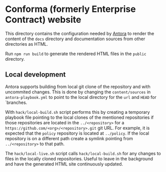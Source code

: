 # Conforma (formerly Enterprise Contract) website

This directory contains the configuration needed by [Antora][antora] to render
the content of the `docs` directory and documentation sources from other
directories as HTML.

Run `npm run build` to generate the rendered HTML files in the `public`
directory.

## Local development

Antora supports building from local git clone of the repository and with
uncommited changes. This is done by changing the `content/sources` in
`antora-playbook.yml` to point to the local directory for the `url` and `HEAD`
for `branches.

With `hack/local-build.sh` script performs this by creating a temporary playbook
file pointing to the local clones of the mentioned repositories if those
repositories are located in the `../<repository>` for a
`https://github.com/<org>/<repository>.git` git URL. For example, it is expected
that the `policy` repository is located at `../policy`. If the local
repository is on a different path create a symlink pointing from
`../<repository>` to that path.

The `hack/local-live.sh` script calls `hack/local-build.sh` for any changes to
files in the locally cloned repositories. Useful to leave in the background and
have the generated HTML site continuously updated.

[antora]: https://docs.antora.org/
